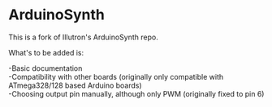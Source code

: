 ArduinoSynth
============

This is a fork of Illutron's ArduinoSynth repo.

What's to be added is:

-Basic documentation  
-Compatibility with other boards (originally only compatible with ATmega328/128 based Arduino boards)  
-Choosing output pin manually, although only PWM (originally fixed to pin 6)
